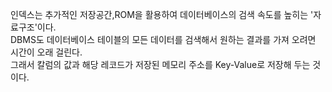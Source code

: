 인덱스는 추가적인 저장공간,ROM을 활용하여 데이터베이스의 검색 속도를 높히는 '자료구조'이다.  
DBMS도 데이터베이스 테이블의 모든 데이터를 검색해서 원하는 결과를 가져 오려면 시간이 오래 걸린다.  
그래서 칼럼의 값과 해당 레코드가 저장된 메모리 주소를 Key-Value로 저장해 두는 것이다.  
